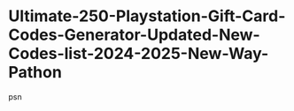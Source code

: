 # Ultimate-250-Playstation-Gift-Card-Codes-Generator-Updated-New-Codes-list-2024-2025-New-Way-Pathon
psn
